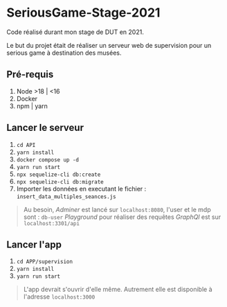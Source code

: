 # SeriousGame-Stage-2021
Code réalisé durant mon stage de DUT en 2021.

Le but du projet était de réaliser un serveur web de supervision pour un serious game à destination des musées.
## Pré-requis
1. Node >18 | <16
2. Docker
3. npm | yarn
## Lancer le serveur
1. `cd API`
2. `yarn install`
3. `docker compose up -d`
4. `yarn run start`
5. `npx sequelize-cli db:create`
6. `npx sequelize-cli db:migrate`
7. Importer les données en executant le fichier : `insert_data_multiples_seances.js`
> Au besoin, *Adminer* est lancé sur `localhost:8080`, l'user et le mdp sont : `db-user`
> *Playground* pour réaliser des requêtes *GraphQl* est sur `localhost:3301/api`

## Lancer l'app
1. `cd APP/supervision`
2. `yarn install`
3. `yarn run start`
> L'app devrait s'ouvrir d'elle même. Autrement elle est disponible à l'adresse `localhost:3000`
